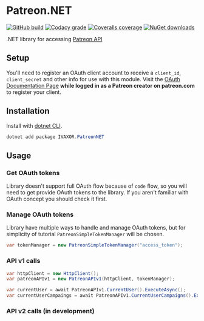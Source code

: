 # Patreon.NET
[![GitHub build](https://img.shields.io/github/actions/workflow/status/ivaxor/Patreon.NET/dotnet.yml)](https://github.com/ivaxor/Patreon.NET)
[![Codacy grade](https://img.shields.io/codacy/grade/6f11ccec0a574668a3eacdfa47b87ea2)](https://app.codacy.com/gh/ivaxor/Patreon.NET/dashboard)
[![Coveralls coverage](https://img.shields.io/coverallsCoverage/github/ivaxor/Patreon.NET)](https://coveralls.io/github/ivaxor/Patreon.NET)
[![NuGet downloads](https://img.shields.io/nuget/dt/IVAXOR.PatreonNET?link=)](https://nuget.org/packages/IVAXOR.PatreonNET)

.NET library for accessing [Patreon API](https://docs.patreon.com)

## Setup
You'll need to register an OAuth client account to receive a `client_id`, `client_secret` and other info for use with this module.
Visit the [OAuth Documentation Page](https://docs.patreon.com/#oauth) **while logged in as a Patreon creator on patreon.com** to register your client.

## Installation
Install with [dotnet CLI](https://learn.microsoft.com/en-us/dotnet/core/tools).
```powershell
dotnet add package IVAXOR.PatreonNET
```

## Usage
### Get OAuth tokens
Library doesn't support full OAuth flow because of `code` flow, so you will need to get provide OAuth tokens to the library.
If you aren't familiar with OAuth concept you should check it first.

### Manage OAuth tokens
Library have multiple ways to handle and manage OAuth tokens, but for simplicity of tutorial `PatreonSimpleTokenManager` will be chosen.
```csharp
var tokenManager = new PatreonSimpleTokenManager("access_token");
```

### API v1 calls
```csharp
var httpClient = new HttpClient();
var patreonAPIv1 = new PatreonAPIv1(httpClient, tokenManager);

var currentUser = await PatreonAPIv1.CurrentUser().ExecuteAsync();
var currentUserCampaings = await PatreonAPIv1.CurrentUserCampaigns().ExecuteAsync();
```

### API v2 calls (in development)
